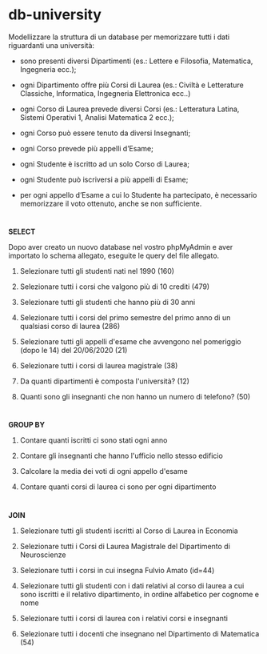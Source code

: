# db-university

Modellizzare la struttura di un database per memorizzare tutti i dati riguardanti una università:

- sono presenti diversi Dipartimenti (es.: Lettere e Filosofia, Matematica, Ingegneria ecc.);

- ogni Dipartimento offre più Corsi di Laurea (es.: Civiltà e Letterature Classiche, Informatica, Ingegneria Elettronica ecc..)

- ogni Corso di Laurea prevede diversi Corsi (es.: Letteratura Latina, Sistemi Operativi 1, Analisi Matematica 2 ecc.);

- ogni Corso può essere tenuto da diversi Insegnanti;

- ogni Corso prevede più appelli d’Esame;

- ogni Studente è iscritto ad un solo Corso di Laurea;

- ogni Studente può iscriversi a più appelli di Esame;

- per ogni appello d’Esame a cui lo Studente ha partecipato, è necessario memorizzare il voto ottenuto, anche se non sufficiente.

#

**SELECT**

Dopo aver creato un nuovo database nel vostro phpMyAdmin e aver importato lo schema allegato, eseguite le query del file allegato.

1. Selezionare tutti gli studenti nati nel 1990 (160)

2. Selezionare tutti i corsi che valgono più di 10 crediti (479)

3. Selezionare tutti gli studenti che hanno più di 30 anni

4. Selezionare tutti i corsi del primo semestre del primo anno di un qualsiasi corso di
laurea (286)

5. Selezionare tutti gli appelli d'esame che avvengono nel pomeriggio (dopo le 14) del
20/06/2020 (21)

6. Selezionare tutti i corsi di laurea magistrale (38)

7. Da quanti dipartimenti è composta l'università? (12)

8. Quanti sono gli insegnanti che non hanno un numero di telefono? (50)

#

**GROUP BY**

1. Contare quanti iscritti ci sono stati ogni anno

2. Contare gli insegnanti che hanno l'ufficio nello stesso edificio

3. Calcolare la media dei voti di ogni appello d'esame

4. Contare quanti corsi di laurea ci sono per ogni dipartimento

#

**JOIN**

1. Selezionare tutti gli studenti iscritti al Corso di Laurea in Economia

2. Selezionare tutti i Corsi di Laurea Magistrale del Dipartimento di
Neuroscienze

3. Selezionare tutti i corsi in cui insegna Fulvio Amato (id=44)

4. Selezionare tutti gli studenti con i dati relativi al corso di laurea a cui
sono iscritti e il relativo dipartimento, in ordine alfabetico per cognome e
nome

5. Selezionare tutti i corsi di laurea con i relativi corsi e insegnanti

6. Selezionare tutti i docenti che insegnano nel Dipartimento di
Matematica (54)
